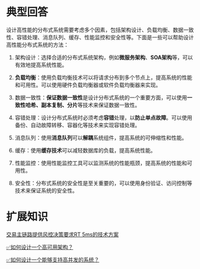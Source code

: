 # 典型回答


设计高性能的分布式系统需要考虑多个因素，包括架构设计、负载均衡、数据一致性、容错处理、消息队列、缓存、性能监控和安全性等。下面是一些可以帮助设计高性能分布式系统的方法：



1. 架构设计：选择合适的分布式系统架构，例如**微服务架构**、**SOA架构**等，可以有效地提高系统性能。



2. **负载均衡**：使用负载均衡技术可以将请求分布到多个节点上，提高系统的性能和可用性。可以使用硬件负载均衡器或软件负载均衡器来实现。



3. 数据一致性：**保证数据一致性**是设计分布式系统的一个重要方面，可以使用**一致性哈希、副本复制、分片**等技术来保证数据一致性。



4. 容错处理：设计分布式系统时必须考虑**容错**处理，以**防止单点故障**。可以使用备份、自动故障转移、容器化等技术来实现容错处理。



5. 消息队列：使用**消息队列**可以**解耦**系统组件，提高系统的可伸缩性和性能。



6. 缓存：使用**缓存技术**可以减轻数据库的负载，提高系统性能。



7. 性能监控：使用性能监控工具可以监测系统的性能瓶颈，提高系统的性能和可用性。



8. 安全性：分布式系统的安全性是至关重要的，可以使用身份验证、访问控制等技术来保证系统的安全性。



# 扩展知识


[交易主链路提供风控决策要求RT 5ms的技术方案](https://www.yuque.com/hollis666/qyhor6/hpspveeinpub4o1t)



[✅如何设计一个高可用架构？](https://www.yuque.com/hollis666/qyhor6/vyg778x53xe6elwe)





[✅如何设计一个能够支持高并发的系统？](https://www.yuque.com/hollis666/qyhor6/gfgqpua8gu3oag44)







